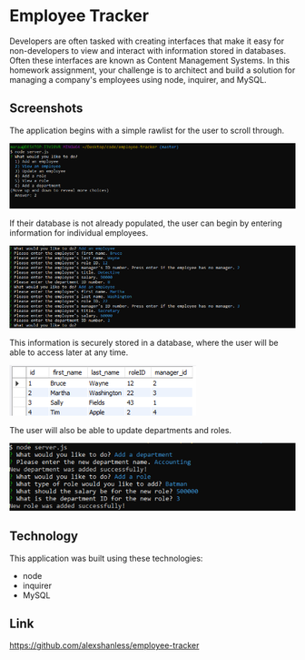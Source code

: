 # Employee Tracker

Developers are often tasked with creating interfaces that make it easy for non-developers to view and interact with information stored in databases. Often these interfaces are known as Content Management Systems. In this homework assignment, your challenge is to architect and build a solution for managing a company's employees using node, inquirer, and MySQL.

## Screenshots

The application begins with a simple rawlist for the user to scroll through.

![](assets/tracker1.png)

If their database is not already populated, the user can begin by entering information for individual employees.

![](assets/tracker2.png)

This information is securely stored in a database, where the user will be able to access later at any time.

![](assets/tracker3.png)

The user will also be able to update departments and roles.

![](assets/tracker5.png)

## Technology

This application was built using these technologies:

- node
- inquirer
- MySQL

## Link

https://github.com/alexshanless/employee-tracker
